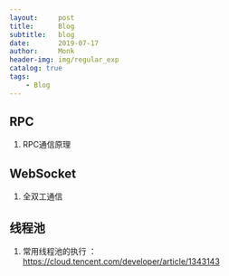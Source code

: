 ```yaml
---
layout:     post
title:      Blog
subtitle:   blog
date:       2019-07-17
author:     Monk
header-img: img/regular_exp
catalog: true
tags:
    - Blog
---
```


## RPC 
1. RPC通信原理

## WebSocket
1. 全双工通信


## 线程池
1. 常用线程池的执行 ： https://cloud.tencent.com/developer/article/1343143